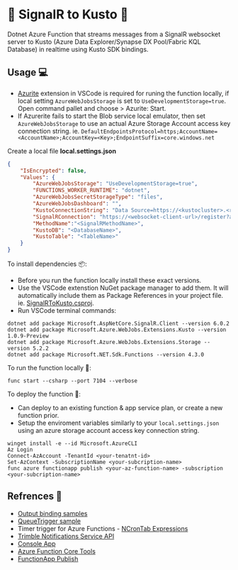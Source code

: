 # 🚦 SignalR to Kusto 🤿
Dotnet Azure Function that streams messages from a SignalR websocket server to Kusto (Azure Data Explorer/Synapse DX Pool/Fabric KQL Database) in realtime using Kusto SDK bindings.

## Usage 💻
- [Azurite](https://marketplace.visualstudio.com/items?itemName=Azurite.azurite) extension in VSCode is required for runing the function locally, if local setting `AzureWebJobsStorage` is set to `UseDevelopmentStorage=true`. Open command pallet and choose > Azurite: Start. 
- If Azurerite fails to start the Blob service local emulator, then set `AzureWebJobsStorage` to use an actual Azure Storage Account access key connection string. ie. `DefaultEndpointsProtocol=https;AccountName=<AccountName>;AccountKey=<Key>;EndpointSuffix=core.windows.net`

Create a local file **local.settings.json**
```json
{
    "IsEncrypted": false,
    "Values": {
        "AzureWebJobsStorage": "UseDevelopmentStorage=true", 
        "FUNCTIONS_WORKER_RUNTIME": "dotnet",
        "AzureWebJobsSecretStorageType": "files",
        "AzureWebJobsDashboard": "",
        "KustoConnectionString": "Data Source=https://<kustocluster>.<region>.kusto.windows.net;Database=e2e;Fed=True;AppClientId=<AppId>;AppKey=<AppKey>;Authority Id=<Tenant Id>",
        "SignalRConnection": "https://<websocket-client-url>/register?apikey=<APIKey>",
        "MethodName":"<SignalRMethodName>",
        "KustoDB": "<DatabaseName>",
        "KustoTable": "<TableName>"
    }
}
```

To install dependencies 📦:

- Before you run the function locally install these exact versions.
- Use the VSCode extenstion NuGet package manager to add them. It will automatically include them as Package References in your project file. ie. [SignalRToKusto.csproj](SignalRToKusto.csproj). 
- Run VSCode terminal commands:
```
dotnet add package Microsoft.AspNetCore.SignalR.Client --version 6.0.2
dotnet add package Microsoft.Azure.WebJobs.Extensions.Kusto --version 1.0.9-Preview
dotnet add package Microsoft.Azure.WebJobs.Extensions.Storage --version 5.2.2
dotnet add package Microsoft.NET.Sdk.Functions --version 4.3.0
```

To run the function locally 👟: 
```
func start --csharp --port 7104 --verbose
```

To deploy the function 🚀: 
- Can deploy to an existing function & app service plan, or create a new function prior.
- Setup the enviroment variables similarly to your `local.settings.json` using an azure storage account access key connection string.
```
winget install -e --id Microsoft.AzureCLI
Az Login
Connect-AzAccount -TenantId <your-tenatnt-id>
Set-AzContext -SubscriptionName <your-subcription-name>
func azure functionapp publish <your-az-function-name> -subscription <your-subcription-name>
```

## Refrences 📑
- [Output binding samples](https://github.com/Azure/Webjobs.Extensions.Kusto/tree/main/samples/samples-csharp/OutputBindingSamples)
- [QueueTrigger sample](https://github.com/Azure/Webjobs.Extensions.Kusto/blob/main/samples/samples-csharp/OutputBindingSamples/QueueImport/QueueTrigger.cs)
- Timer trigger for Azure Functions - [NCronTab Expressions](https://learn.microsoft.com/azure/azure-functions/functions-bindings-timer?tabs=python-v2%2Cisolated-process%2Cnodejs-v4&pivots=programming-language-csharp#ncrontab-expressions)
- [Trimble Notifications Service API](https://developer.trimblemaps.com/restful-apis/trip-management/notifications-service/)
- [Console App](https://github.com/hfleitas/app-trimble2kusto/blob/main/notificationsvc/Program.cs)
- [Azure Function Core Tools](https://learn.microsoft.com/azure/azure-functions/functions-run-local#install-the-azure-functions-core-tools)
- [FunctionApp Publish](https://learn.microsoft.com/azure/azure-functions/functions-core-tools-reference?tabs=v2#func-azure-functionapp-publish)
